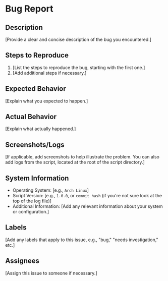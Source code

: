# Bug Report

## Description
[Provide a clear and concise description of the bug you encountered.]

## Steps to Reproduce
1. [List the steps to reproduce the bug, starting with the first one.]
2. [Add additional steps if necessary.]

## Expected Behavior
[Explain what you expected to happen.]

## Actual Behavior
[Explain what actually happened.]

## Screenshots/Logs
[If applicable, add screenshots to help illustrate the problem. You can also add logs from the script, located at the root of the script directory.]

## System Information
- Operating System: [e.g., `Arch Linux`]
- Script Version: [e.g., `1.0.0`, or `commit hash` (if you're not sure look at the top of the log file)]
- Additional Information: [Add any relevant information about your system or configuration.]

## Labels
[Add any labels that apply to this issue, e.g., "bug," "needs investigation," etc.]

## Assignees
[Assign this issue to someone if necessary.]
